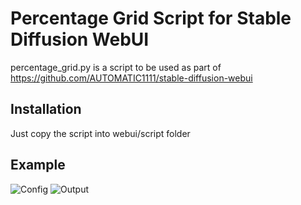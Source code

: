 # Percentage Grid Script for Stable Diffusion WebUI

percentage_grid.py is a script to be used as part of https://github.com/AUTOMATIC1111/stable-diffusion-webui

## Installation

Just copy the script into webui/script folder

## Example
![Config](https://github.com/Jibaku789/percentage-grid-sd-webui-script/blob/main/examples/Capture.PNG)
![Output](https://github.com/Jibaku789/percentage-grid-sd-webui-script/blob/main/examples/2023%2003%2020%2018%2042%2016.jpg)
